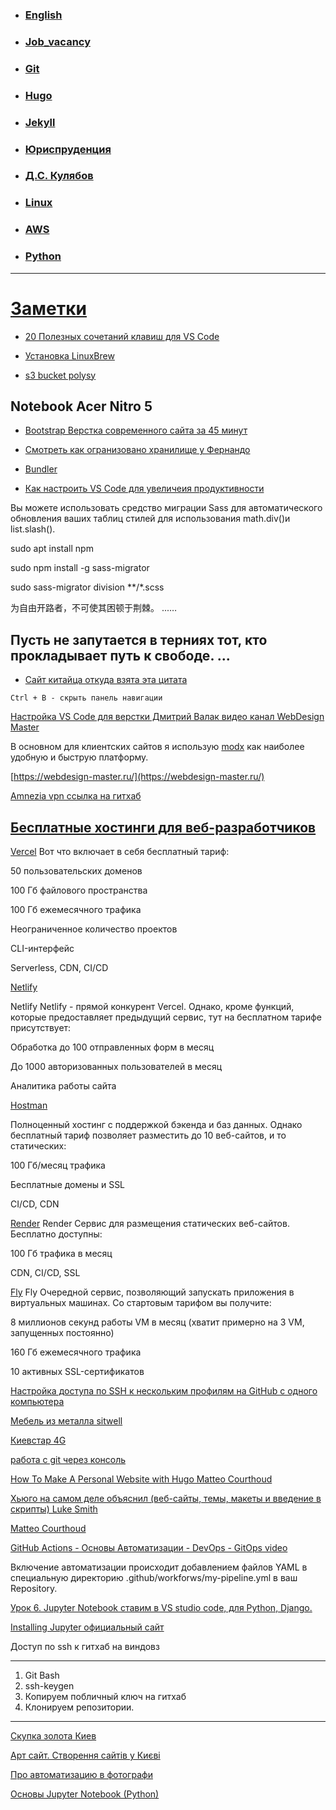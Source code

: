 
- ### [English](doc/English.md)

- ### [Job_vacancy](/doc/Job_vacancy.md)

- ### [Git](/doc/Git.md)

- ### [Hugo](/doc/Hugo.md)

- ### [Jekyll](/doc/Jekyll.md)

- ### [Юриспруденция](/doc/%D0%AE%D1%80%D0%B8%D1%81%D0%BF%D1%80%D1%83%D0%B4%D0%B5%D0%BD%D1%86%D0%B8%D1%8F/%D0%AE%D1%80%D0%B8%D1%81%D0%BF%D1%80%D1%83%D0%B4%D0%B5%D0%BD%D1%86%D0%B8%D1%8F.md)

- ### [Д.С. Кулябов](https://yamadharma.github.io/ru/)

- ### [Linux](/doc/Linux_mint.md)

- ### [AWS](/doc/AWS.md)

- ### [Python](/doc/python/Python.md)





---
[Заметки](/doc/vse/vse.md)
===

- [20 Полезных сочетаний клавиш для VS Code](https://highload.today/sdelaem-eto-po-bystromu-20-poleznyh-sochetanij-klavish-dlya-vs-code/)
- [Установка LinuxBrew](https://www.8host.com/blog/ustanovka-i-ispolzovanie-linuxbrew-na-servere-linux/)

- [s3 bucket polysy](https://github.com/InsightByte/GeneralTech/tree/main/Setup-Jekyll-on-AWS)

Notebook Acer Nitro 5
---
- [Bootstrap Верстка современного сайта за 45 минут](https://www.youtube.com/watch?v=46q2eB7xvXA)

- [Смотреть как огранизовано хранилище у Фернандо](https://github.com/android10)


- [Bundler](https://bundler.io/v2.4/man/bundle-exec.1.html)

- [Как настроить VS Code для увеличеия продуктивности](https://techrocks.ru/2019/03/31/vs-code-customization/)

Вы можете использовать средство миграции Sass для автоматического обновления ваших таблиц стилей для использования math.div()и  list.slash().

sudo apt install npm

sudo npm install -g sass-migrator

sudo sass-migrator division **/*.scss


为自由开路者，不可使其困顿于荆棘。 ...…

Пусть не запутается в терниях тот, кто прокладывает путь к свободе. ... 
---

- [Сайт китайца откуда взята эта цитата](https://robotkang-cc.translate.goog/19620.html?_x_tr_sl=auto&_x_tr_tl=ru&_x_tr_hl=ru)

`Ctrl + B - скрыть панель навигации`

[Настройка VS Code для верстки Дмитрий Валак видео канал WebDesign Master](https://www.youtube.com/watch?v=JSGPd1E16-o)

В основном для клиентских сайтов я использую [modx](https://modx.ru/) как наиболее удобную и быструю платформу.

[https://webdesign-master.ru/](https://webdesign-master.ru/)

[Amnezia vpn ссылка на гитхаб](https://github.com/amnezia-vpn/shadowsocks-server)

[Бесплатные хостинги для веб-разработчиков](https://habr.com/ru/post/535168/)
---

[Vercel](https://vercel.com/) Вот что включает в себя бесплатный тариф:

50 пользовательских доменов

100 Гб файлового пространства

100 Гб ежемесячного трафика

Неограниченное количество проектов

CLI-интерфейс

Serverless, CDN, CI/CD


[Netlify](https://app.netlify.com/)

Netlify
Netlify - прямой конкурент Vercel. Однако, кроме функций, которые предоставляет предыдущий сервис, тут на бесплатном тарифе присутствует:

Обработка до 100 отправленных форм в месяц

До 1000 авторизованных пользователей в месяц

Аналитика работы сайта

[Hostman](https://hostman.com/)

Полноценный хостинг с поддержкой бэкенда и баз данных. Однако бесплатный тариф позволяет разместить до 10 веб-сайтов, и то статических:

100 Гб/месяц трафика

Бесплатные домены и SSL

CI/CD, CDN

[Render](https://render.com/)
Render
Сервис для размещения статических веб-сайтов. Бесплатно доступны:

100 Гб трафика в месяц

CDN, CI/CD, SSL

[Fly](https://fly.io/) Fly
Очередной сервис, позволяющий запускать приложения в виртуальных машинах. Со стартовым тарифом вы получите:

8 миллионов секунд работы VM в месяц (хватит примерно на 3 VM, запущенных постоянно)

160 Гб ежемесячного трафика

10 активных SSL-сертификатов

[Настройка доступа по SSH к нескольким профилям на GitHub с одного компьютера](https://loftschool.com/blog/posts/78-nastroyka-dostupa-po-ssh-k-neskolkim-profilyam-na-github-s-odnogo-kompyutera)






[Мебель из металла sitwell](https://sitwell.com.ua/#contact)

[Киевстар 4G](https://kyivstar.ua/reprice-ks4g)

[работа с git через консоль](https://htmlacademy.ru/blog/articles/git-console)

[How To Make A Personal Website with Hugo Matteo Courthoud](https://medium.com/@matteo.courthoud/how-to-make-a-personal-website-with-hugo-f94ccb26e464)

[Хьюго на самом деле объяснил (веб-сайты, темы, макеты и введение в скрипты) Luke Smith](https://www.youtube.com/watch?v=ZFL09qhKi5I)


[Matteo Courthoud](https://matteocourthoud.github.io/)

[GitHub Actions - Основы Автоматизации - DevOps - GitOps video](https://www.youtube.com/watch?v=Yg5rpke79X4&t=528s)

Включение автоматизации происходит добавлением файлов YAML в специальную директорию .github/workforws/my-pipeline.yml в ваш Repository.


[Урок 6. Jupyter Notebook ставим в VS studio code, для Python, Django.](https://www.youtube.com/watch?v=X8KC17Un2W8)

[Installing Jupyter официальный сайт](https://jupyter.org/install.html)

Доступ по ssh к гитхаб на виндовз

---
1. Git Bash
2. ssh-keygen
3. Копируем побличный ключ на гитхаб
4. Клонируем репозитории.

---
[Скупка золота Киев](https://l-delta.com.ua/lom-zoloto/)

[Арт сайт. Створення сайтів у Києві](https://artsite.org.ua/)



 [Про автоматизацию в фотографи](https://www.youtube.com/watch?v=wZsfRERSW3I)

 [Основы Jupyter Notebook (Python)](https://www.youtube.com/watch?v=s0q2GpcYxo4&t=357s)












